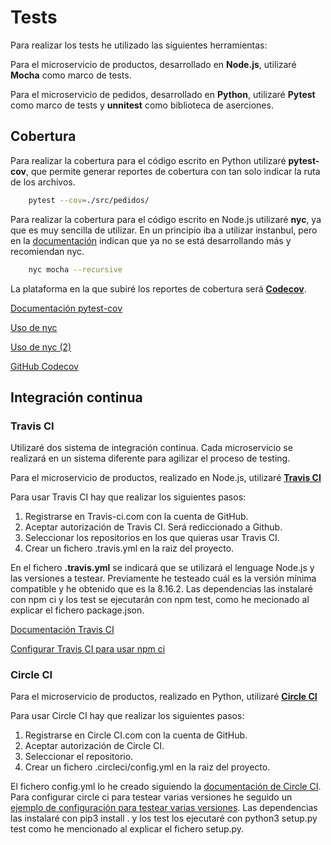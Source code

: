 # Tests

Para realizar los tests he utilizado las siguientes herramientas:  

Para el microservicio de productos, desarrollado en **Node.js**, utilizaré **Mocha** como marco de tests.

Para el microservicio de pedidos, desarrollado en **Python**, utilizaré **Pytest** como marco de tests y **unnitest** como biblioteca de aserciones.

## Cobertura

Para realizar la cobertura para el código escrito en Python utilizaré **pytest-cov**, que permite generar reportes de cobertura con tan solo indicar la ruta de los archivos.

```bash
    pytest --cov=./src/pedidos/
```

Para realizar la cobertura para el código escrito en Node.js utilizaré **nyc**, ya que es muy sencilla de utilizar. En un principio iba a utilizar instanbul, pero en la [documentación](https://www.npmjs.com/package/istanbul) indican que ya no se está desarrollando más y recomiendan nyc.

```bash
    nyc mocha --recursive
```

La plataforma en la que subiré los reportes de cobertura será [**Codecov**](https://codecov.io/).

[Documentación pytest-cov](https://pypi.org/project/pytest-cov/)  

[Uso de nyc](https://github.com/istanbuljs/nyc)  

[Uso de nyc (2)](https://istanbul.js.org/docs/tutorials/mocha/)  

[GitHub Codecov](https://github.com/codecov/example-python#can-i-upload-my-coverage-files)

## Integración continua

### Travis CI

Utilizaré dos sistema de integración continua. Cada microservicio se realizará en un sistema diferente para agilizar el proceso de testing.

Para el microservicio de productos, realizado en Node.js, utilizaré [**Travis CI**](https://travis-ci.com/)  

Para usar Travis CI hay que realizar los siguientes pasos:

1) Registrarse en Travis-ci.com con la cuenta de GitHub.
2) Aceptar autorización de Travis CI. Será rediccionado a Github.
3) Seleccionar los repositorios en los que quieras usar Travis CI.
4) Crear un fichero .travis.yml en la raiz del proyecto.

En el fichero **.travis.yml** se indicará que se utilizará el lenguage Node.js y las versiones a testear. Previamente he testeado cuál es la versión mínima compatible y he obtenido que es la 8.16.2. Las dependencias las instalaré con npm ci y los test se ejecutarán con npm test, como he mecionado al explicar el fichero package.json.

[Documentación Travis CI](https://docs.travis-ci.com/user/languages/javascript-with-nodejs/)  

[Configurar Travis CI para usar npm ci](https://docs.npmjs.com/cli/ci.html)

### Circle CI

Para el microservicio de productos, realizado en Python, utilizaré [**Circle CI**](https://circleci.com/)

Para usar Circle CI hay que realizar los siguientes pasos:

1) Registrarse en Circle CI.com con la cuenta de GitHub.
2) Aceptar autorización de Circle CI.
3) Seleccionar el repositorio.
4) Crear un fichero .circleci/config.yml en la raiz del proyecto.

El fichero config.yml lo he creado siguiendo la  [documentación  de Circle CI](https://circleci.com/docs/2.0/project-walkthrough/). Para configurar circle ci para testear varias versiones he seguido un [ejemplo de configuración para testear varias versiones](https://github.com/excitedleigh/virtualfish/blob/aa3d6271bcb86ad27b6d24f96b5bd386d176f588/.circleci/config.yml). Las dependencias las instalaré con pip3 install . y los test los ejecutaré con python3 setup.py test como he mencionado al explicar el fichero setup.py.